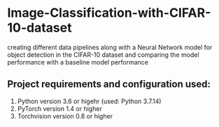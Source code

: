 # Image-Classification-with-CIFAR-10-dataset
creating different data pipelines along with a Neural Network model for object detection in the CIFAR-10 dataset and comparing the model performance with a baseline model performance 

## Project requirements and configuration used:
1) Python version 3.6 or higehr (used: Python 3.7.14)
2) PyTorch version 1.4 or higher 
3) Torchvision version 0.8 or higher 
